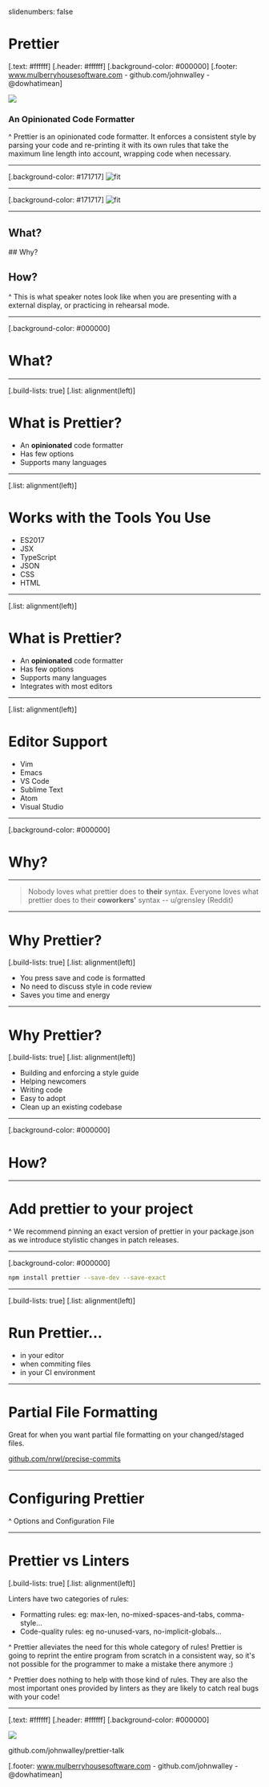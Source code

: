 slidenumbers: false

# Prettier
[.text: #ffffff]
[.header: #ffffff]
[.background-color: #000000]
[.footer: www.mulberryhousesoftware.com - github.com/johnwalley - @dowhatimean]

![](title.png)

### An Opinionated Code Formatter

^ Prettier is an opinionated code formatter. It enforces a consistent style by parsing your code and re-printing it with its own rules that take the maximum line length into account, wrapping code when necessary.

---
[.background-color: #171717]
![fit](before.png)

---
[.background-color: #171717]
![fit](after.png)

---

## What?

## Why?

## How?

^ This is what speaker notes look like when you are presenting with a external display, or practicing in rehearsal mode.

---
[.background-color: #000000]

# What?

---
[.build-lists: true]
[.list: alignment(left)]

# What is Prettier?

- An **opinionated** code formatter
- Has few options
- Supports many languages

---
[.list: alignment(left)]

# Works with the Tools You Use

- ES2017
- JSX
- TypeScript
- JSON
- CSS
- HTML

---
[.list: alignment(left)]

# What is Prettier?

- An **opinionated** code formatter
- Has few options
- Supports many languages
- Integrates with most editors

---
[.list: alignment(left)]

# Editor Support

- Vim
- Emacs
- VS Code
- Sublime Text
- Atom
- Visual Studio

---
[.background-color: #000000]

# Why?

---

> Nobody loves what prettier does to **their** syntax.
> Everyone loves what prettier does to their **coworkers'** syntax
> -- u/grensley (Reddit)

---

# Why Prettier?

[.build-lists: true]
[.list: alignment(left)]

- You press save and code is formatted
- No need to discuss style in code review
- Saves you time and energy

---

# Why Prettier?

[.build-lists: true]
[.list: alignment(left)]

- Building and enforcing a style guide
- Helping newcomers
- Writing code
- Easy to adopt
- Clean up an existing codebase

---
[.background-color: #000000]

# How?

---

# Add prettier to your project

^ We recommend pinning an exact version of prettier in your package.json as we introduce stylistic changes in patch releases.

---
[.background-color: #000000]

```bash
npm install prettier --save-dev --save-exact
```

---
[.build-lists: true]
[.list: alignment(left)]

# Run Prettier...

- in your editor
- when commiting files
- in your CI environment

---

# Partial File Formatting

Great for when you want partial file formatting on your changed/staged files.

[github.com/nrwl/precise-commits](https://github.com/nrwl/precise-commits)

---

# Configuring Prettier

^ Options and Configuration File

---

# Prettier vs Linters
[.build-lists: true]
[.list: alignment(left)]

Linters have two categories of rules:

- Formatting rules: eg: max-len, no-mixed-spaces-and-tabs, comma-style...
- Code-quality rules: eg no-unused-vars, no-implicit-globals...

^ Prettier alleviates the need for this whole category of rules! Prettier is going to reprint the entire program from scratch in a consistent way, so it's not possible for the programmer to make a mistake there anymore :)

^ Prettier does nothing to help with those kind of rules. They are also the most important ones provided by linters as they are likely to catch real bugs with your code!

---
[.text: #ffffff]
[.header: #ffffff]
[.background-color: #000000]

![](title.png)

github.com/johnwalley/prettier-talk

[.footer: www.mulberryhousesoftware.com - github.com/johnwalley - @dowhatimean]